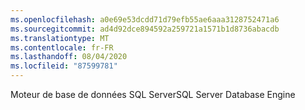 ```yaml
---
ms.openlocfilehash: a0e69e53dcdd71d79efb55ae6aaa3128752471a6
ms.sourcegitcommit: ad4d92dce894592a259721a1571b1d8736abacdb
ms.translationtype: MT
ms.contentlocale: fr-FR
ms.lasthandoff: 08/04/2020
ms.locfileid: "87599781"
---
```

<span data-ttu-id="b119d-101">Moteur de base de données SQL Server</span><span class="sxs-lookup"><span data-stu-id="b119d-101">SQL Server Database Engine</span></span>
